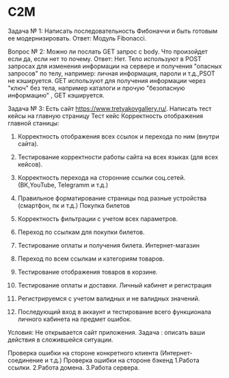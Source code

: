 # C2M
Задача № 1: Написать последовательность Фибоначчи и быть готовым ее модернизировать.
Ответ: Модуль Fibonacci.

Вопрос № 2: Можно ли послать GET запрос с body. Что произойдет если да, если нет то почему. 
Ответ: Нет. Тело используют в POST запросах для изменения информации на сервере и получения "опасных запросов" по телу, например: личная информация, пароли и т.д.,PSOT не кэшируется.
GET используют для получения информации через "ключ" без тела, например каталоги и прочую "безопасную информацию" , GET кэшируется.   

Задача № 3: Есть сайт https://www.tretyakovgallery.ru/. Написать тест кейсы на главную страницу 
Тест кейс
Корректность отображения главной станицы:

1. Корректность отображения всех ссылок и перехода по ним (внутри сайта).
2. Тестирование корректности работы сайта на всех языках (для всех кейсов).
3. Корректность перехода на сторонние ссылки соц.сетей.(ВК,YouTube, Telegramm и т.д.)
4. Правильное форматирование страницы под разные устройства (смартфон, пк и т.д.)
Покупка билетов

1. Корректность фильтрации с учетом всех параметров.
2. Переход по ссылкам для покупки билетов.
3. Тестирование оплаты и получения билета.
Интернет-магазин

1. Переход по всем ссылкам и категориям товаров.
2. Тестирование отображения товаров в корзине.
3. Тестирование оплаты и доставки. 
Личный кабинет и регистрация 
1. Регистрируемся с учетом валидных и не валидных значений.
2. Последующий вход в аккаунт и тестирование всего функционала личного кабинета на предмет ошибок. 

Условия: Не открывается сайт приложения. Задача : описать ваши действия в сложившейся ситуации.

Проверка ошибки на стороне конкретного клиента (Интернет-соединение и т.д.)
Проверка ошибки на стороне бэкенд
1.Работа ссылки.
2.Работа домена.
3.Работа сервера.

